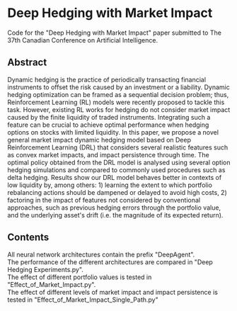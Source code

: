 # Deep Hedging with Market Impact
 
Code for the "Deep Hedging with Market Impact" paper submitted to The 37th Canadian Conference on Artificial Intelligence.

## Abstract
Dynamic hedging is the practice of periodically transacting financial instruments to offset the risk caused by an investment or a liability. Dynamic hedging optimization can be framed as a sequential decision problem; thus, Reinforcement Learning (RL) models were recently proposed to tackle this task. However, existing RL works for hedging do not consider market impact caused by the finite liquidity of traded instruments. Integrating such a feature can be crucial to achieve optimal performance when hedging options on stocks with limited liquidity. In this paper, we propose a novel general market impact dynamic hedging model based on Deep Reinforcement Learning (DRL) that considers several realistic features such as convex market impacts, and impact persistence through time. The optimal policy obtained from the DRL model is analysed using several option hedging simulations and compared to commonly used procedures such as delta hedging. Results show our DRL model behaves better in contexts of low liquidity by, among others: 1) learning the extent to which portfolio rebalancing actions should be dampened or delayed to avoid high costs, 2) factoring in the impact of features not considered by conventional approaches, such as previous hedging errors through the portfolio value, and the underlying asset's drift (i.e. the magnitude of its expected return).

## Contents
All neural network architectures contain the prefix "DeepAgent".  
The performance of the different architectures are compared in "Deep Hedging Experiments.py".  
The effect of different portfolio values is tested in "Effect_of_Market_Impact.py".  
The effect of different levels of market impact and impact persistence is tested in "Effect_of_Market_Impact_Single_Path.py"


